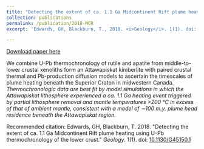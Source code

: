 ```yaml
---
title: "Detecting the extent of ca. 1.1 Ga Midcontinent Rift plume heating using U-Pb thermochronology of the lower crust"
collection: publications
permalink: /publication/2018-MCR
excerpt: 'Edwards, GH, Blackburn, T., 2018. <i>Geology</i>. 1(1). doi: [10.1130/G45150.1](https://doi.org/10.1130/G45150.1)'

---
```


[Download paper here](https://pubs.geoscienceworld.org/gsa/geology/article/46/10/911/548171/Detecting-the-extent-of-ca-11-Ga-Midcontinent-Rift?guestAccessKey=386072c8-2e76-4f48-a034-2d9bd19de004)

We combine U-Pb thermochronology of rutile and apatite from middle-to-lower crustal xenoliths form an Attawapiskat kimberlite with paired crustal thermal and Pb-production diffusion models to ascertain the timescales of plume heating beneath the Superior Craton in midwestern Canada. <i>Thermochronologic data are best fit by model simulations in which the Attawapiskat lithosphere experienced a ca. 1.1 Ga heating event triggered by partial lithosphere removal and mantle temperatures >200 °C in excess of that of ambient mantle, consistent with a model of ∼100 m.y. plume head residence beneath the Attawapiskat region.</i>

Recommended citation: Edwards, GH, Blackburn, T. 2018. &quot;Detecting the extent of ca. 1.1 Ga Midcontinent Rift plume heating using U-Pb thermochronology of the lower crust.&quot; <i>Geology</i>. 1(1). doi: [10.1130/G45150.1](https://doi.org/10.1130/G45150.1)
